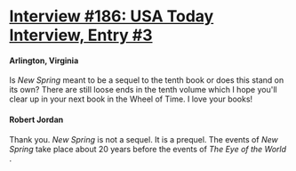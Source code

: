 # [Interview #186: USA Today Interview, Entry #3](https://www.theoryland.com/intvmain.php?i=186#3)

#### Arlington, Virginia

Is
*New Spring*
meant to be a sequel to the tenth book or does this stand on its own? There are still loose ends in the tenth volume which I hope you'll clear up in your next book in the Wheel of Time. I love your books!

#### Robert Jordan

Thank you.
*New Spring*
is not a sequel. It is a prequel. The events of
*New Spring*
take place about 20 years before the events of
*The Eye of the World*
.

